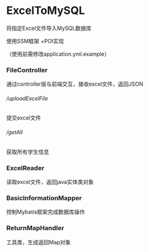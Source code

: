 # ExcelToMySQL
将指定Excel文件导入MySQL数据库

使用SSM框架 +POI实现

（使用前需修改application.yml.example）



### FileController

通过controller层与前端交互，接收excel文件，返回JSON

###### /uploadExcelFile

提交excel文件

###### /getAll

获取所有学生信息



### ExcelReader

读取excel文件，返回java实体类对象



### BasicInformationMapper

控制Mybatis框架完成数据库操作



### ReturnMapHandler

工具类，生成返回Map对象













